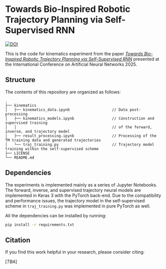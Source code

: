 # Towards Bio-Inspired Robotic Trajectory Planning via Self-Supervised RNN

[![DOI](https://zenodo.org/badge/DOI/10.5281/zenodo.17127997.svg)](https://doi.org/10.5281/zenodo.17127997)

This is the code for kinematics experiment from the paper 
[_Towards Bio-Inspired Robotic Trajectory Planning via Self-Supervised RNN_](https://arxiv.org/abs/2507.02171)
presented at the International Conference on Artificial Neural Networks 2025.

## Structure
The contents of this repository are organized as follows:
```
.
├── kinematics
│   ├── kinematics_data.ipynb                   // Data post-processing
│   ├── kinematics_models.ipynb                 // Construction and supervised training 
│   │                                           // of the forward, inverse, and trajectory model
│   ├── result_processing.ipynb                 // Processing of the TM training data and generated trajectories
│   └── traj_training.py                        // Trajectory model training within the self-supervised scheme
├── LICENSE
└── README.md
```

## Dependencies
The experiments is implemented mainly as a series of Jupyter Notebooks.
The forward, inverse, and supervised trajectory neural models are implemented in Keras 3 with the PyTorch back-end.
Due to the compatibility and performance issues, the trajectory model in the self-supervised scheme 
in `traj_training.py` was implemented in pure PyTorch as well.

All the dependencies can be installed by running:
```bash
pip install -r requirements.txt
```

## Citation
If you find this work helpful in your research, please consider citing:

[_TBA_]
